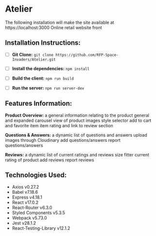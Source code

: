 # Atelier        
The following installation will make the site available at https://localhost:3000
Online retail website front

## Installation Instructions:

- [ ] **Git Clone:** `git clone https://github.com/RFP-Space-Invaders/Atelier.git`

- [ ] **Install the dependencies:**
`npm install`

- [ ] **Build the client:**
`npm run build`

- [ ] **Run the server:**
`npm run server-dev`


## Features Information:

**Product Overview:** a general information relating to the product
general and expanded carousel view of product images
style selector
add to cart and favorite item
item rating and link to review section

**Questions & Answers:** a dynamic list of questions and answers
upload images through Cloudinary
add questions/answers
report questions/answers


**Reviews:** a dynamic list of current ratings and reviews
size fitter
current rating of product
add reviews
report reviews

## Technologies Used:

- Axios v0.27.2
- Babel v7.18.6
- Express v4.18.1
- React v17.0.2
- React-Router v6.3.0
- Styled Components v5.3.5
- Webpack v5.73.0
- Jest v28.1.2
- React-Testing-Library v12.1.2
